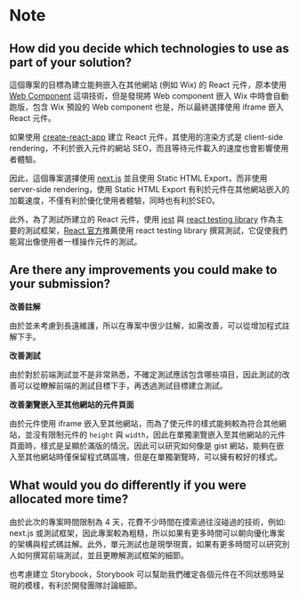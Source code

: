 # Note

## How did you decide which technologies to use as part of your solution?

這個專案的目標為建立能夠嵌入在其他網站 (例如 Wix) 的 React 元件，原本使用 [Web Component](https://developer.mozilla.org/en-US/docs/Web/Web_Components) 這項技術，但是發現將 Web component 嵌入 Wix 中時會自動跑版，包含 Wix 預設的 Web component 也是，所以最終選擇使用 iframe 嵌入 React 元件。

如果使用 [create-react-app](https://github.com/facebook/create-react-app) 建立 React 元件，其使用的渲染方式是 client-side rendering，不利於嵌入元件的網站 SEO，而且等待元件載入的速度也會影響使用者體驗。

因此，這個專案選擇使用 [next.js](https://nextjs.org/) 並且使用 Static HTML Export，而非使用 server-side rendering，使用 Static HTML Export 有利於元件在其他網站嵌入的加載速度，不僅有利於優化使用者體驗，同時也有利於SEO。

此外，為了測試所建立的 React 元件，使用 [jest](https://jestjs.io/) 與 [react testing library](https://testing-library.com/docs/react-testing-library/intro) 作為主要的測試框架，[React 官方](https://zh-hant.reactjs.org/docs/test-utils.html)推薦使用 react testing library 撰寫測試，它促使我們能寫出像使用者一樣操作元件的測試。 

## Are there any improvements you could make to your submission?

**改善註解**

由於並未考慮到長遠維護，所以在專案中很少註解，如需改善，可以從增加程式註解下手。

**改善測試**

由於對於前端測試並不是非常熟悉，不確定測試應該包含哪些項目，因此測試的改善可以從瞭解前端的測試目標下手，再透過測試目標建立測試。

**改善瀏覽嵌入至其他網站的元件頁面**

由於元件使用 iframe 嵌入至其他網站，而為了使元件的樣式能夠較為符合其他網站，並沒有限制元件的 `height` 與 `width`，因此在單獨瀏覽嵌入至其他網站的元件頁面時，樣式是呈顯於滿版的情況。因此可以研究如何像是 gist 網站，能夠在嵌入至其他網站時僅保留程式碼區塊，但是在單獨瀏覽時，可以擁有較好的樣式。

## What would you do differently if you were allocated more time?

由於此次的專案時間限制為 4 天，花費不少時間在摸索過往沒碰過的技術，例如: next.js 或測試框架，因此專案較為粗糙，所以如果有更多時間可以朝向優化專案的架構與程式碼註解。此外，單元測試也是現學現賣，如果有更多時間可以研究別人如何撰寫前端測試，並且更瞭解測試框架的細節。

也考慮建立 Storybook，Storybook 可以幫助我們確定各個元件在不同狀態時呈現的模樣，有利於開發團隊討論細節。